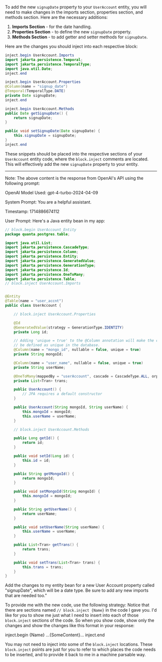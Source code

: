 To add the new `signupDate` property to your `UserAccount` entity, you will need to make changes in the imports section, properties section, and methods section. Here are the necessary additions:

1. **Imports Section** - for the date handling.
2. **Properties Section** - to define the new `signupDate` property.
3. **Methods Section** - to add getter and setter methods for `signupDate`.

Here are the changes you should inject into each respective block:

```java
inject.begin UserAccount.Imports
import jakarta.persistence.Temporal;
import jakarta.persistence.TemporalType;
import java.util.Date;
inject.end

inject.begin UserAccount.Properties
@Column(name = "signup_date")
@Temporal(TemporalType.DATE)
private Date signupDate;
inject.end

inject.begin UserAccount.Methods
public Date getSignupDate() {
    return signupDate;
}

public void setSignupDate(Date signupDate) {
    this.signupDate = signupDate;
}
inject.end
```

These snippets should be placed into the respective sections of your `UserAccount` entity code, where the `block.inject` comments are located. This will effectively add the new `signupDate` property to your entity.


____________________________________________________________________________________
Note: The above content is the response from OpenAI's API using the following prompt:

OpenAI Model Used: gpt-4-turbo-2024-04-09

System Prompt: You are a helpful assistant.

Timestamp: 1714886674112

User Prompt: Here's a Java entity bean in my app:

```java
// block.begin UserAccount_Entity
package quanta.postgres.table;

import java.util.List;
import jakarta.persistence.CascadeType;
import jakarta.persistence.Column;
import jakarta.persistence.Entity;
import jakarta.persistence.GeneratedValue;
import jakarta.persistence.GenerationType;
import jakarta.persistence.Id;
import jakarta.persistence.OneToMany;
import jakarta.persistence.Table;
// block.inject UserAccount.Imports


@Entity
@Table(name = "user_accnt")
public class UserAccount {

    // block.inject UserAccount.Properties

    @Id
    @GeneratedValue(strategy = GenerationType.IDENTITY)
    private Long id;

    // Adding 'unique = true' to the @Column annotation will make the column
    // be defined as unique in the database.
    @Column(name = "mongo_id", nullable = false, unique = true)
    private String mongoId;

    @Column(name = "user_name", nullable = false, unique = true)
    private String userName;

    @OneToMany(mappedBy = "userAccount", cascade = CascadeType.ALL, orphanRemoval = true)
    private List<Tran> trans;

    public UserAccount() {
        // JPA requires a default constructor
    }

    public UserAccount(String mongoId, String userName) {
        this.mongoId = mongoId;
        this.userName = userName;
    }

    // block.inject UserAccount.Methods

    public Long getId() {
        return id;
    }

    public void setId(Long id) {
        this.id = id;
    }

    public String getMongoId() {
        return mongoId;
    }

    public void setMongoId(String mongoId) {
        this.mongoId = mongoId;
    }

    public String getUserName() {
        return userName;
    }

    public void setUserName(String userName) {
        this.userName = userName;
    }

    public List<Tran> getTrans() {
        return trans;
    }

    public void setTrans(List<Tran> trans) {
        this.trans = trans;
    }
}

```

Add the changes to my entity bean for a new User Account property called "signupDate", which will be a date type. Be sure to add any new imports that are needed too."

To provide me with the new code, use the following strategy: 
Notice that there are sections named `// block.inject {Name}` in the code I gave you. 
I'd like for you to show me just what I need to insert into each of those `block.inject` sections of the code. 
So when you show code, show only the changes and show the changes like this format in your response:

inject.begin {Name}
...{SomeContent}...
inject.end

You may not need to inject into some of the `block.inject` locations. 
These `block.inject` points are just for you to refer to which places the code needs to be inserted, and to provide it back to me in a machine parsable way.

